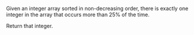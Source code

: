Given an integer array sorted in non-decreasing order, there is exactly one integer in the array that occurs more than 25% of the time.

Return that integer.
